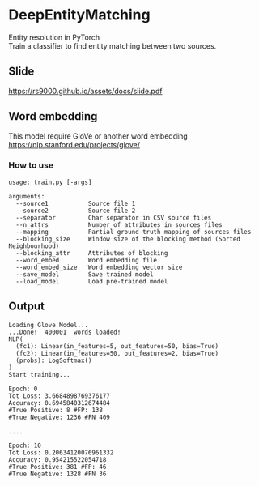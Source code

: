 # DeepEntityMatching
Entity resolution in PyTorch<br>
Train a classifier to find entity matching between two sources.

## Slide
https://rs9000.github.io/assets/docs/slide.pdf

## Word embedding
This model require GloVe or another word embedding<br>
https://nlp.stanford.edu/projects/glove/

### How to use
```
usage: train.py [-args]

arguments:
  --source1           Source file 1
  --source2           Source file 2
  --separator         Char separator in CSV source files
  --n_attrs           Number of attributes in sources files 
  --mapping           Partial ground truth mapping of sources files
  --blocking_size     Window size of the blocking method (Sorted Neighbourhood)
  --blocking_attr     Attributes of blocking
  --word_embed        Word embedding file
  --word_embed_size   Word embedding vector size
  --save_model        Save trained model
  --load_model        Load pre-trained model
```

## Output 
```
Loading Glove Model...
...Done!  400001  words loaded!
NLP(
  (fc1): Linear(in_features=5, out_features=50, bias=True)
  (fc2): Linear(in_features=50, out_features=2, bias=True)
  (probs): LogSoftmax()
)
Start training...

Epoch: 0
Tot Loss: 3.6684898769376177
Accuracy: 0.6945840312674484
#True Positive: 8 #FP: 138
#True Negative: 1236 #FN 409

....

Epoch: 10
Tot Loss: 0.20634120076961332
Accuracy: 0.954215522054718
#True Positive: 381 #FP: 46
#True Negative: 1328 #FN 36

```
